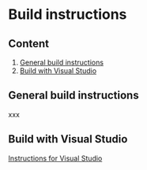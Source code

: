 Build instructions
==================

Content
-------
  1. [General build instructions](#general-build-instructions)
  2. [Build with Visual Studio](#build-with-visual-studio)


General build instructions
-------------
xxx


Build with Visual Studio
-------------
[Instructions for Visual Studio]

[Instructions for Visual Studio]: build_with_vs.md